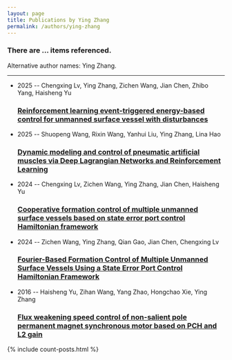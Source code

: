 ```yaml
---
layout: page
title: Publications by Ying Zhang
permalink: /authors/ying-zhang
---
```


<h3 id="number-posts">There are ... items referenced.</h3>
<p id='info-authors'>Alternative author names: Ying Zhang.</p>
<hr />
<ul class="post-list">
<li><span class='post-meta'>2025 -- Chengxing Lv, Ying Zhang, Zichen Wang, Jian Chen, Zhibo Yang, Haisheng Yu</span><h3><a class='post-link' href="{{ site.baseurl }}/reinforcement-learning-event-triggered-energy-based-control-for-unmanned-surface-vessel-with-disturbances">Reinforcement learning event-triggered energy-based control for unmanned surface vessel with disturbances</a></h3></li>
<li><span class='post-meta'>2025 -- Shuopeng Wang, Rixin Wang, Yanhui Liu, Ying Zhang, Lina Hao</span><h3><a class='post-link' href="{{ site.baseurl }}/dynamic-modeling-and-control-of-pneumatic-artificial-muscles-via-deep-lagrangian-networks-and-reinforcement-learning">Dynamic modeling and control of pneumatic artificial muscles via Deep Lagrangian Networks and Reinforcement Learning</a></h3></li>
<li><span class='post-meta'>2024 -- Chengxing Lv, Zichen Wang, Ying Zhang, Jian Chen, Haisheng Yu</span><h3><a class='post-link' href="{{ site.baseurl }}/cooperative-formation-control-of-multiple-unmanned-surface-vessels-based-on-state-error-port-control-hamiltonian-framework">Cooperative formation control of multiple unmanned surface vessels based on state error port control Hamiltonian framework</a></h3></li>
<li><span class='post-meta'>2024 -- Zichen Wang, Ying Zhang, Qian Gao, Jian Chen, Chengxing Lv</span><h3><a class='post-link' href="{{ site.baseurl }}/fourier-based-formation-control-of-multiple-unmanned-surface-vessels-using-a-state-error-port-control-hamiltonian-framework">Fourier-Based Formation Control of Multiple Unmanned Surface Vessels Using a State Error Port Control Hamiltonian Framework</a></h3></li>
<li><span class='post-meta'>2016 -- Haisheng Yu, Zihan Wang, Yang Zhao, Hongchao Xie, Ying Zhang</span><h3><a class='post-link' href="{{ site.baseurl }}/flux-weakening-speed-control-of-non-salient-pole-permanent-magnet-synchronous-motor-based-on-pch-and-l2-gain">Flux weakening speed control of non-salient pole permanent magnet synchronous motor based on PCH and L2 gain</a></h3></li>

</ul>
{% include count-posts.html %}
